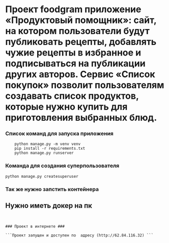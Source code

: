 # Проект foodgram приложение «Продуктовый помощник»: сайт, на котором пользователи будут публиковать рецепты, добавлять чужие рецепты в избранное и подписываться на публикации других авторов. Сервис «Список покупок» позволит пользователям создавать список продуктов, которые нужно купить для приготовления выбранных блюд. #

### Список команд для запуска приложения ###
``` 
    python manage.py -m venv venv 
    pip install -r requirements.txt
    python manage.py runserver

``` 
### Команда для создания суперпользователя ###

```python manage.py createsuperuser ```


### Так же нужно запстить контейнера ###
## Нужно иметь докер на пк ##

``` docker-compose up --build '''


### Проект в интернете ###

```Проект запущен и доступен по  адресу (http://62.84.116.32) ```